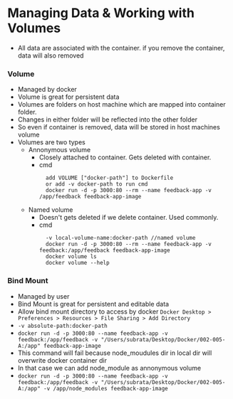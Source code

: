 # Managing Data & Working with Volumes 
  - All data are associated with the container. if you remove the container, data will also removed

### Volume
  - Managed by docker
  - Volume is great for persistent data
  - Volumes are folders on host machine which are mapped into container folder.
  - Changes in either folder will be reflected into the other folder
  - So even if container is removed, data will be stored in host machines volume
  - Volumes are two types
    - Annonymous volume
      - Closely attached to container. Gets deleted with container.
      - cmd 
        ```
          add VOLUME ["docker-path"] to Dockerfile
          or add -v docker-path to run cmd
          docker run -d -p 3000:80 --rm --name feedback-app -v /app/feedback feedback-app-image
        ```
    - Named volume
      - Doesn't gets deleted if we delete container. Used commonly.
      - cmd
        ```
          -v local-volume-name:docker-path //named volume
          docker run -d -p 3000:80 --rm --name feedback-app -v feedback:/app/feedback feedback-app-image
          docker volume ls
          docker volume --help
        ```

### Bind Mount
  - Managed by user
  - Bind Mount is great for persistent and editable data
  - Allow bind mount directory to access by docker
    ```Docker Desktop > Preferences > Resources > File Sharing > Add Directory``` 
  - ```-v absolute-path:docker-path```
  - ```docker run -d -p 3000:80 --name feedback-app -v feedback:/app/feedback -v "/Users/subrata/Desktop/Docker/002-005-A:/app" feedback-app-image```
  - This command will fail because node_moudules dir in local dir will overwrite docker container dir
  - In that case we can add node_module as annonymous volume
  - ```docker run -d -p 3000:80 --name feedback-app -v feedback:/app/feedback -v "/Users/subrata/Desktop/Docker/002-005-A:/app" -v /app/node_modules feedback-app-image```
